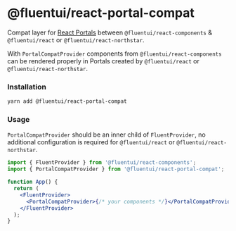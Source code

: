 # @fluentui/react-portal-compat

Compat layer for [React Portals](https://reactjs.org/docs/portals.html) between `@fluentui/react-components` & `@fluentui/react` or `@fluentui/react-northstar`.

With `PortalCompatProvider` components from `@fluentui/react-components` can be rendered properly in Portals created by `@fluentui/react` or `@fluentui/react-northstar`.

### Installation

```sh
yarn add @fluentui/react-portal-compat
```

### Usage

`PortalCompatProvider` should be an inner child of `FluentProvider`, no additional configuration is required for `@fluentui/react` or `@fluentui/react-northstar`.

```jsx
import { FluentProvider } from '@fluentui/react-components';
import { PortalCompatProvider } from '@fluentui/react-portal-compat';

function App() {
  return (
    <FluentProvider>
      <PortalCompatProvider>{/* your components */}</PortalCompatProvider>
    </FluentProvider>
  );
}
```
